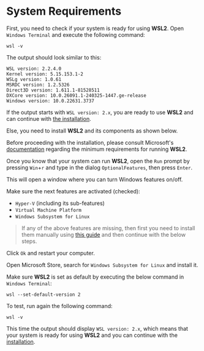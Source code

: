 # System Requirements

First, you need to check if your system is ready for using **WSL2**. Open `Windows Terminal` and execute the following command:

```shell
wsl -v
```

The output should look similar to this:

```text
WSL version: 2.2.4.0
Kernel version: 5.15.153.1-2
WSLg version: 1.0.61
MSRDC version: 1.2.5326
Direct3D version: 1.611.1-81528511
DXCore version: 10.0.26091.1-240325-1447.ge-release
Windows version: 10.0.22631.3737
```

If the output starts with `WSL version: 2.x`, you are ready to use **WSL2** and can continue with [the installation](installation.md).

Else, you need to install **WSL2** and its components as shown below.

Before proceeding with the installation, please consult Microsoft's [documentation](https://learn.microsoft.com/en-us/windows/wsl/install#prerequisites) regarding the minimum requirements for running **WSL2**.

Once you know that your system can run **WSL2**, open the `Run` prompt by pressing `Win`+`r` and type in the dialog `OptionalFeatures`, then press `Enter`.

This will open a window where you can turn Windows features on/off.

Make sure the next features are activated (checked):

* `Hyper-V` (including its sub-features)
* `Virtual Machine Platform`
* `Windows Subsystem for Linux`

> If any of the above features are missing, then first you need to install them manually using [this guide](https://docs.microsoft.com/en-us/windows/wsl/install-manual) and then continue with the below steps.

Click `Ok` and restart your computer.

Open Microsoft Store, search for `Windows Subsystem for Linux` and install it.

Make sure **WSL2** is set as default by executing the below command in `Windows Terminal`:

```shell
wsl --set-default-version 2
```

To test, run again the following command:

```shell
wsl -v
```

This time the output should display `WSL version: 2.x`, which means that your system is ready for using **WSL2** and you can continue with the [installation](installation.md).
